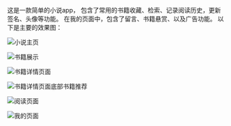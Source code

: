 这是一款简单的小说app，
包含了常用的书籍收藏、检索、记录阅读历史，更新签名、头像等功能。
在我的页面中，包含了留言、书籍悬赏、以及广告功能。
以下是主要的效果图：

![小说主页](https://github.com/hljandroid/fun_read/blob/master/screenShots/home.png)

![书籍展示](https://github.com/hljandroid/fun_read/blob/master/screenShots/shelf.png)

![书籍详情页面](https://github.com/hljandroid/fun_read/blob/master/screenShots/book_info1.png)

![书籍详情页面底部书籍推荐](https://github.com/hljandroid/fun_read/blob/master/screenShots/book_info2.png)

![ 阅读页面](https://github.com/hljandroid/fun_read/blob/master/screenShots/read.png)

![我的页面](https://github.com/hljandroid/fun_read/blob/master/screenShots/persion.png)
